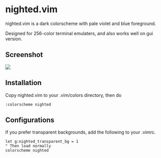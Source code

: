 # nighted.vim

nighted.vim is a dark colorscheme with pale violet and blue foreground.

Designed for 256-color terminal emulaters, and also works well on gui version.

## Screenshot

![](http://to-mega-therion.net/assets/media/nighted_vim_php.png)

## Installation

Copy nighted.vim to your .vim/colors directory, then do

    :colorscheme nighted

## Configurations

If you prefer transparent backgrounds, add the following to your .vimrc.

    let g:nighted_transparent_bg = 1
    " Then load normally
    colorscheme nighted
